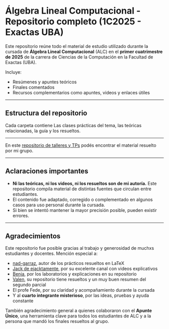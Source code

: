 # Álgebra Lineal Computacional - Repositorio completo (1C2025 - Exactas UBA)

Este repositorio reúne todo el material de estudio utilizado durante la cursada de **Álgebra Lineal Computacional** (ALC) en el **primer cuatrimestre de 2025** de la carrera de Ciencias de la Computación en la Facultad de Exactas (UBA).

Incluye:

- Resúmenes y apuntes teóricos
- Finales comentados
- Recursos complementarios como apuntes, videos y enlaces útiles

---

## Estructura del repositorio

Cada carpeta contiene Las clases prácticas del tema, las teóricas relacionadas, la guía y los resueltos.

---

En este [repositorio de talleres y TPs](https://github.com/a-Bouchez/UBA-ALC-TPs) podés encontrar el material resuelto por mi grupo.

---

## Aclaraciones importantes

- **Ni las teóricas, ni los videos, ni los resueltos son de mi autoría.** Este repositorio compila material de distintas fuentes que circulan entre estudiantes.
- El contenido fue adaptado, corregido o complementado en algunos casos para uso personal durante la cursada.
- Si bien se intentó mantener la mayor precisión posible, pueden existir errores.

---

## Agradecimientos

Este repositorio fue posible gracias al trabajo y generosidad de muchxs estudiantes y docentes. Mención especial a:

- [nad-garraz](https://github.com/nad-garraz/algebraLinealComputacional/tree/main), autor de los prácticos resueltos en LaTeX
- [Jack de ejacktamente](https://www.youtube.com/@ejacktamente), por su excelente canal con videos explicativos
- [Benja](https://github.com/Benjascaf/UBA/tree/main/ALC/labos), por los laboratorios y explicaciones en su repositorio
- [Valen](https://gitlab.com/valn/uba/-/tree/main/Álgebra%20Lineal%20Computacional?ref_type=heads), su repositorio tiene resueltos y un muy buen resumen del segundo parcial
- El profe Fede, por su claridad y acompañamiento durante la cursada
- Y al **cuarto integrante misterioso**, por las ideas, pruebas y ayuda constante

También agradecimiento general a quienes colaboraron con el **Apunte Único**, una herramienta clave para todos los estudiantes de ALC y a la persona que mandó los finales resueltos al grupo.